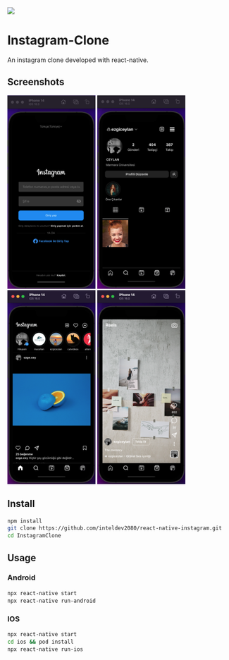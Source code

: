 

<img src="https://i.pinimg.com/originals/97/4e/fa/974efa9d940187be60a70c2359dcd6d0.webp"  width="800"/>

# Instagram-Clone


An instagram clone developed with react-native.

## Screenshots

<p float="left">
  <img src="https://github.com/inteldev2080/react-native-instagram/blob/main/assets/screenshot/Login.png?raw=true" width="200" />
  <img src="https://github.com/inteldev2080/react-native-instagram/blob/main/assets/screenshot/Account.png?raw=true" width="200" /> 
  <img src="https://github.com/inteldev2080/react-native-instagram/blob/main/assets/screenshot/Home.png?raw=true" width="200" />
  <img src="https://github.com/inteldev2080/react-native-instagram/blob/main/assets/screenshot/Reels.png?raw=true" width="200" />
</p>
 
 <p float="left">
   
 </p>

## Install

```bash
npm install
git clone https://github.com/inteldev2080/react-native-instagram.git
cd InstagramClone

```
## Usage

### Android
```bash
npx react-native start
npx react-native run-android
```
### IOS
```bash
npx react-native start
cd ios && pod install
npx react-native run-ios
``` 
